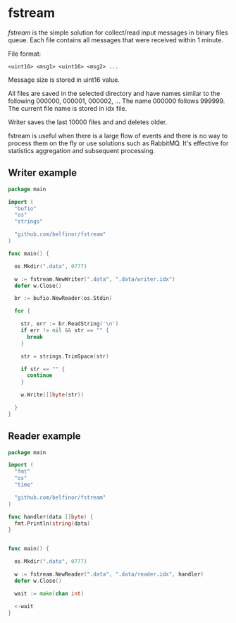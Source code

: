 # fstream

*fstream* is the simple solution for collect/read input messages in binary files queue. Each file contains all messages that were received within 1 minute.

File format:

```
<uint16> <msg1> <uint16> <msg2> ...
```

Message size is stored in uint16 value.

All files are saved in the selected directory and have names similar to the following 000000, 000001, 000002, ...
The name 000000 follows 999999. The current file name is stored in idx file.

Writer saves the last 10000 files and and deletes older.

fstream is useful when there is a large flow of events and there is no way to process them on the fly or use solutions such as RabbitMQ. It's effective for statistics aggregation and subsequent processing.

## Writer example

```go
package main

import (
  "bufio"
  "os"
  "strings"

  "github.com/belfinor/fstream"
)

func main() {

  os.Mkdir(".data", 0777)

  w := fstream.NewWriter(".data", ".data/writer.idx")
  defer w.Close()

  br := bufio.NewReader(os.Stdin)

  for {

    str, err := br.ReadString('\n')
    if err != nil && str == "" {
      break
    }

    str = strings.TrimSpace(str)

    if str == "" {
      continue
    }

    w.Write([]byte(str))

  }
}
```

## Reader example

```go
package main

import (
  "fmt"
  "os"
  "time"

  "github.com/belfinor/fstream"
)

func handler(data []byte) {
  fmt.Println(string(data)
}


func main() {

  os.Mkdir(".data", 0777)

  w := fstream.NewReader(".data", ".data/reader.idx", handler)
  defer w.Close()

  wait := make(chan int)

  <-wait
}
```
